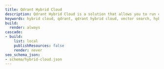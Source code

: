 ```yaml
---
title: Qdrant Hybrid Cloud
description: Qdrant Hybrid Cloud is a solution that allows you to run clusters in your own infrastructure, including your own cloud, infrastructure, or edge. It provides all the benefits of Qdrant Cloud, and you can use the Managed Cloud Central Cluster Management. A premium support plan option is available.
keywords: hybrid cloud, qdrant, qdrant hybrid cloud, vector search, hybrid cloud features
build:
  render: always
cascade:
- build:
    list: local
    publishResources: false
    render: never
seo_schema_json:
- schema/hybrid-cloud.json
---
```

